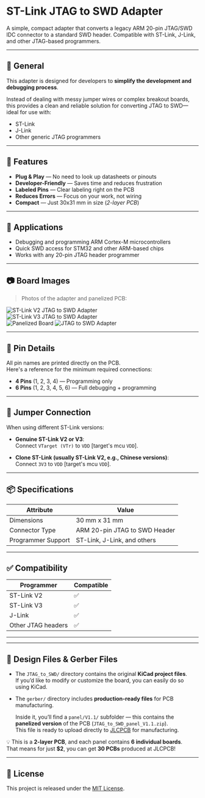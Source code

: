 # ST-Link JTAG to SWD Adapter

A simple, compact adapter that converts a legacy ARM 20-pin JTAG/SWD IDC connector to a standard SWD header. Compatible with ST-Link, J-Link, and other JTAG-based programmers.

---

## 🧰 General

This adapter is designed for developers to **simplify the development and debugging process**.

Instead of dealing with messy jumper wires or complex breakout boards, this provides a clean and reliable solution for converting JTAG to SWD—ideal for use with:

- ST-Link  
- J-Link  
- Other generic JTAG programmers

---

## 📌 Features

- **Plug & Play** — No need to look up datasheets or pinouts  
- **Developer-Friendly** — Saves time and reduces frustration  
- **Labeled Pins** — Clear labeling right on the PCB  
- **Reduces Errors** — Focus on your work, not wiring  
- **Compact** — Just 30x31 mm in size (*2-layer PCB*)

---

## 🧾 Applications

- Debugging and programming ARM Cortex-M microcontrollers  
- Quick SWD access for STM32 and other ARM-based chips  
- Works with any 20-pin JTAG header programmer

---

## 📷 Board Images

> Photos of the adapter and panelized PCB:

![ST-Link V2 JTAG to SWD Adapter](https://github.com/user-attachments/assets/4ddc6696-c4ac-4d62-91f4-aacd9e46ecbd)  
![ST-Link V3 JTAG to SWD Adapter](https://github.com/user-attachments/assets/28d0defd-ff10-4b3d-8655-53fbd2b5a660)  
![Panelized Board](https://github.com/user-attachments/assets/1c1da1a3-f347-49c1-b40f-b52d05483847)
![JTAG to SWD Adapter](https://github.com/user-attachments/assets/614cca4d-5dbb-46a6-8a9f-24a79b867c5d)


---

## 📍 Pin Details

All pin names are printed directly on the PCB.  
Here's a reference for the minimum required connections:

- **4 Pins** (1, 2, 3, 4) — Programming only  
- **6 Pins** (1, 2, 3, 4, 5, 6) — Full debugging + programming

---

## 🔌 Jumper Connection

When using different ST-Link versions:

- **Genuine ST-Link V2 or V3**:  
  Connect `VTarget (VTr)` to `VDD` [target's mcu `VDD`].

- **Clone ST-Link (usually ST-Link V2, e.g., Chinese versions)**:  
  Connect `3V3` to `VDD` [target's mcu `VDD`].

---

## 📦 Specifications

| Attribute           | Value                            |
|---------------------|----------------------------------|
| Dimensions           | 30 mm x 31 mm                   |
| Connector Type       | ARM 20-pin JTAG to SWD Header   |
| Programmer Support   | ST-Link, J-Link, and others     |

---

## ✅ Compatibility

| Programmer       | Compatible |
|------------------|------------|
| ST-Link V2       | ✅         |
| ST-Link V3       | ✅         |
| J-Link           | ✅         |
| Other JTAG headers | ✅       |

---



---

## 📁 Design Files & Gerber Files

- The `JTAG_to_SWD/` directory contains the original **KiCad project files**.  
  If you’d like to modify or customize the board, you can easily do so using KiCad.

- The `gerber/` directory includes **production-ready files** for PCB manufacturing.

  Inside it, you’ll find a `panel/V1.1/` subfolder — this contains the **panelized version** of the PCB (`JTAG_to_SWD_panel_V1.1.zip`).  
  This file is ready to upload directly to [JLCPCB](https://jlcpcb.com) for manufacturing.

💡 This is a **2-layer PCB**, and each panel contains **6 individual boards**.  
That means for just **$2**, you can get **30 PCBs** produced at JLCPCB!

---

## 📝 License

This project is released under the [MIT License](LICENSE).

